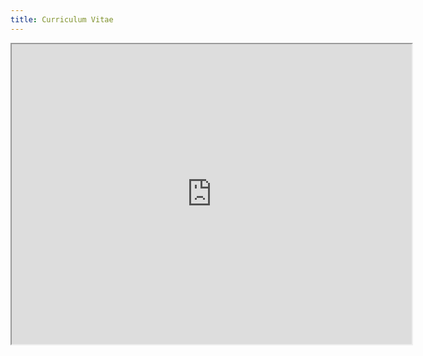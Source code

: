 ```yaml
---
title: Curriculum Vitae
---
```


<p style="text-align:center;">
<iframe src="https://drive.google.com/file/d/1kxcLiA_AkahISDNOuvq57RfqmU20b2kB/preview" width="640" height="480" allow="autoplay"></iframe>
</p>
